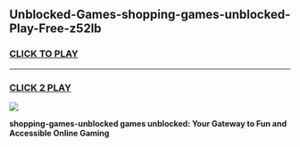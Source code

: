 
## Unblocked-Games-shopping-games-unblocked-Play-Free-z52lb
<h3>
<a href="https://premium76.site?title=shopping-games-unblocked&ref=23A">CLICK TO PLAY</a></h3>
<hr>

<h3>
<a href="https://premium76.site?title=shopping-games-unblocked&ref=23A">CLICK 2 PLAY</a>
  
</h3>

<a href="https://premium76.site?title=shopping-games-unblocked&ref=23A"><img src="https://clearcache.store/games.png"></a>


**shopping-games-unblocked games unblocked: Your Gateway to Fun and Accessible Online Gaming**
